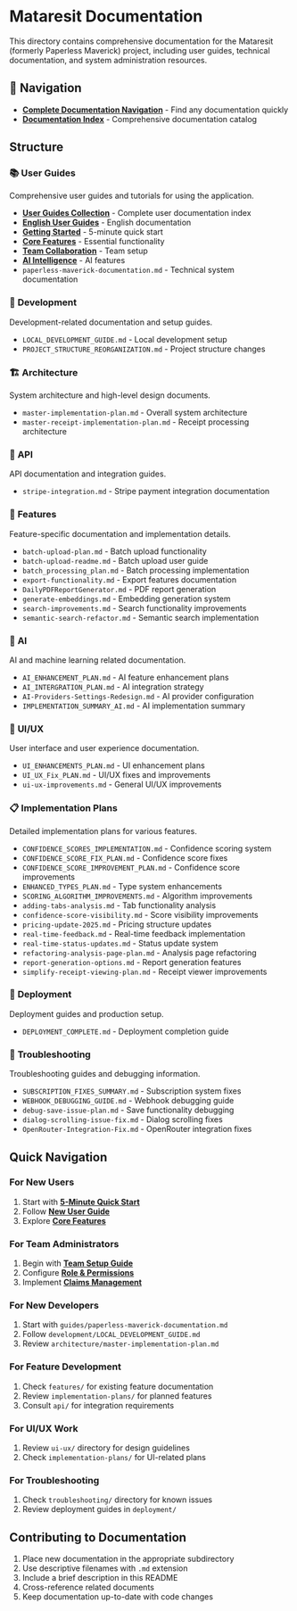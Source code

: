 # Mataresit Documentation

This directory contains comprehensive documentation for the Mataresit (formerly Paperless Maverick) project, including user guides, technical documentation, and system administration resources.

## 🧭 Navigation
- **[Complete Documentation Navigation](NAVIGATION.md)** - Find any documentation quickly
- **[Documentation Index](DOCUMENTATION_INDEX.md)** - Comprehensive documentation catalog

## Structure

### 📚 **User Guides**
Comprehensive user guides and tutorials for using the application.
- **[User Guides Collection](user-guides/README.md)** - Complete user documentation index
- **[English User Guides](user-guides/en/README.md)** - English documentation
- **[Getting Started](user-guides/en/onboarding/quick-start-5min.md)** - 5-minute quick start
- **[Core Features](user-guides/en/core-features/quick-start-core-features.md)** - Essential functionality
- **[Team Collaboration](user-guides/en/team-collaboration/quick-start-team-collaboration.md)** - Team setup
- **[AI Intelligence](user-guides/en/ai-intelligence/quick-start-ai-intelligence.md)** - AI features
- `paperless-maverick-documentation.md` - Technical system documentation

### 🔧 **Development**
Development-related documentation and setup guides.
- `LOCAL_DEVELOPMENT_GUIDE.md` - Local development setup
- `PROJECT_STRUCTURE_REORGANIZATION.md` - Project structure changes

### 🏗️ **Architecture**
System architecture and high-level design documents.
- `master-implementation-plan.md` - Overall system architecture
- `master-receipt-implementation-plan.md` - Receipt processing architecture

### 🔌 **API**
API documentation and integration guides.
- `stripe-integration.md` - Stripe payment integration documentation

### 🚀 **Features**
Feature-specific documentation and implementation details.
- `batch-upload-plan.md` - Batch upload functionality
- `batch-upload-readme.md` - Batch upload user guide
- `batch_processing_plan.md` - Batch processing implementation
- `export-functionality.md` - Export features documentation
- `DailyPDFReportGenerator.md` - PDF report generation
- `generate-embeddings.md` - Embedding generation system
- `search-improvements.md` - Search functionality improvements
- `semantic-search-refactor.md` - Semantic search implementation

### 🤖 **AI**
AI and machine learning related documentation.
- `AI_ENHANCEMENT_PLAN.md` - AI feature enhancement plans
- `AI_INTERGRATION_PLAN.md` - AI integration strategy
- `AI-Providers-Settings-Redesign.md` - AI provider configuration
- `IMPLEMENTATION_SUMMARY_AI.md` - AI implementation summary

### 🎨 **UI/UX**
User interface and user experience documentation.
- `UI_ENHANCEMENTS_PLAN.md` - UI enhancement plans
- `UI_UX_Fix_PLAN.md` - UI/UX fixes and improvements
- `ui-ux-improvements.md` - General UI/UX improvements

### 📋 **Implementation Plans**
Detailed implementation plans for various features.
- `CONFIDENCE_SCORES_IMPLEMENTATION.md` - Confidence scoring system
- `CONFIDENCE_SCORE_FIX_PLAN.md` - Confidence score fixes
- `CONFIDENCE_SCORE_IMPROVEMENT_PLAN.md` - Confidence score improvements
- `ENHANCED_TYPES_PLAN.md` - Type system enhancements
- `SCORING_ALGORITHM_IMPROVEMENTS.md` - Algorithm improvements
- `adding-tabs-analysis.md` - Tab functionality analysis
- `confidence-score-visibility.md` - Score visibility improvements
- `pricing-update-2025.md` - Pricing structure updates
- `real-time-feedback.md` - Real-time feedback implementation
- `real-time-status-updates.md` - Status update system
- `refactoring-analysis-page-plan.md` - Analysis page refactoring
- `report-generation-options.md` - Report generation features
- `simplify-receipt-viewing-plan.md` - Receipt viewer improvements

### 🚀 **Deployment**
Deployment guides and production setup.
- `DEPLOYMENT_COMPLETE.md` - Deployment completion guide

### 🔧 **Troubleshooting**
Troubleshooting guides and debugging information.
- `SUBSCRIPTION_FIXES_SUMMARY.md` - Subscription system fixes
- `WEBHOOK_DEBUGGING_GUIDE.md` - Webhook debugging guide
- `debug-save-issue-plan.md` - Save functionality debugging
- `dialog-scrolling-issue-fix.md` - Dialog scrolling fixes
- `OpenRouter-Integration-Fix.md` - OpenRouter integration fixes

## Quick Navigation

### For New Users
1. Start with **[5-Minute Quick Start](user-guides/en/onboarding/quick-start-5min.md)**
2. Follow **[New User Guide](user-guides/en/onboarding/new-user-guide.md)**
3. Explore **[Core Features](user-guides/en/core-features/quick-start-core-features.md)**

### For Team Administrators
1. Begin with **[Team Setup Guide](user-guides/en/team-collaboration/team-setup.md)**
2. Configure **[Role & Permissions](user-guides/en/team-collaboration/role-permissions.md)**
3. Implement **[Claims Management](user-guides/en/team-collaboration/claims-management.md)**

### For New Developers
1. Start with `guides/paperless-maverick-documentation.md`
2. Follow `development/LOCAL_DEVELOPMENT_GUIDE.md`
3. Review `architecture/master-implementation-plan.md`

### For Feature Development
1. Check `features/` for existing feature documentation
2. Review `implementation-plans/` for planned features
3. Consult `api/` for integration requirements

### For UI/UX Work
1. Review `ui-ux/` directory for design guidelines
2. Check `implementation-plans/` for UI-related plans

### For Troubleshooting
1. Check `troubleshooting/` directory for known issues
2. Review deployment guides in `deployment/`

## Contributing to Documentation

1. Place new documentation in the appropriate subdirectory
2. Use descriptive filenames with `.md` extension
3. Include a brief description in this README
4. Cross-reference related documents
5. Keep documentation up-to-date with code changes
